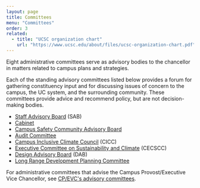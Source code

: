 ```yaml
---
layout: page
title: Committees
menu: "Committees"
order: 3
related:
  - title: "UCSC organization chart"
    url: "https://www.ucsc.edu/about/files/ucsc-organization-chart.pdf"
---
```


Eight administrative committees serve as advisory bodies to the chancellor in matters related to campus plans and strategies.

Each of the standing advisory committees listed below provides a forum for gathering constituency input and for discussing issues of concern to the campus, the UC system, and the surrounding community. These committees provide advice and recommend policy, but are not decision-making bodies.

- [Staff Advisory Board](/assets/pdfs/sab.pdf) (SAB)
- [Cabinet](/assets/pdfs/cabinet.pdf)
- [Campus Safety Community Advisory Board](https://news.ucsc.edu/2020/07/updates-on-community-safety-services.html)
- [Audit Committee](/assets/pdfs/audit.pdf)
- [Campus Inclusive Climate Council](/assets/pdfs/cicc.pdf) (CICC)
- [Executive Committee on Sustainability and Climate](/assets/pdfs/cecscc.pdf) (CECSCC)
- [Design Advisory Board](/assets/pdfs/dab.pdf) (DAB)
- [Long Range Development Planning Committee](/assets/pdfs/lrdp.pdf)

For administrative committees that advise the Campus Provost/Executive Vice Chancellor, see [CP/EVC's advisory committees](https://cpevc.ucsc.edu/about/committees/).
